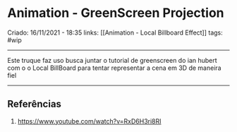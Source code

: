 # Animation - GreenScreen Projection
Criado: 16/11/2021 - 18:35
links:  [[Animation - Local Billboard Effect]]
tags: #wip

---

Este truque faz uso busca juntar o tutorial de greenscreen do ian hubert com o o Local BillBoard para tentar representar a cena em 3D de maneira fiel


---
## Referências
1. https://www.youtube.com/watch?v=RxD6H3ri8RI